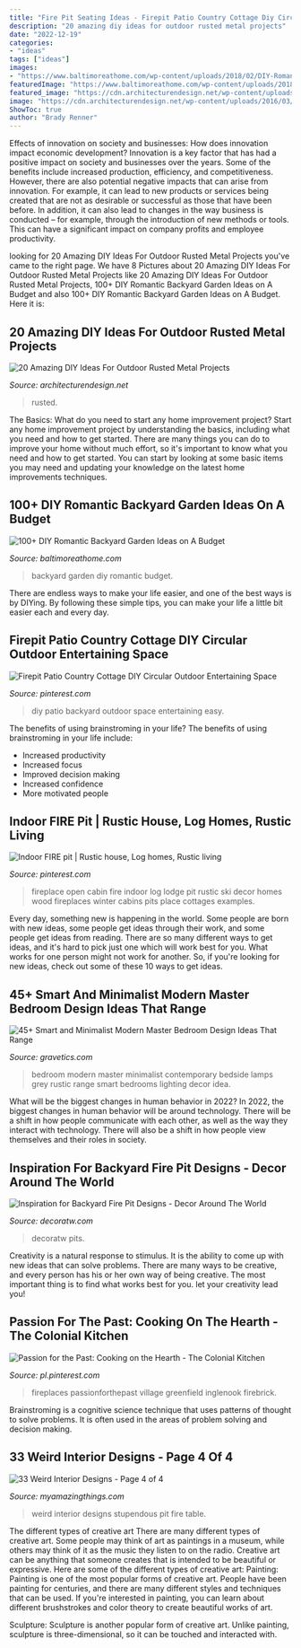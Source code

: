 ```yaml
---
title: "Fire Pit Seating Ideas - Firepit Patio Country Cottage Diy Circular Outdoor Entertaining Space"
description: "20 amazing diy ideas for outdoor rusted metal projects"
date: "2022-12-19"
categories:
- "ideas"
tags: ["ideas"]
images:
- "https://www.baltimoreathome.com/wp-content/uploads/2018/02/DIY-Romantic-Backyard-Garden-Ideas-on-A-Budget-33.jpg"
featuredImage: "https://www.baltimoreathome.com/wp-content/uploads/2018/02/DIY-Romantic-Backyard-Garden-Ideas-on-A-Budget-33.jpg"
featured_image: "https://cdn.architecturendesign.net/wp-content/uploads/2016/03/AD-Rusted-Metal-Projects-17.jpg"
image: "https://cdn.architecturendesign.net/wp-content/uploads/2016/03/AD-Rusted-Metal-Projects-17.jpg"
ShowToc: true
author: "Brady Renner"
---
```



Effects of innovation on society and businesses: How does innovation impact economic development?
Innovation is a key factor that has had a positive impact on society and businesses over the years. Some of the benefits include increased production, efficiency, and competitiveness. However, there are also potential negative impacts that can arise from innovation. For example, it can lead to new products or services being created that are not as desirable or successful as those that have been before. In addition, it can also lead to changes in the way business is conducted – for example, through the introduction of new methods or tools. This can have a significant impact on company profits and employee productivity.

	

		
looking for 20 Amazing DIY Ideas For Outdoor Rusted Metal Projects you've came to the right page. We have 8 Pictures about 20 Amazing DIY Ideas For Outdoor Rusted Metal Projects like 20 Amazing DIY Ideas For Outdoor Rusted Metal Projects, 100+ DIY Romantic Backyard Garden Ideas on A Budget and also 100+ DIY Romantic Backyard Garden Ideas on A Budget. Here it is:
		
    
## 20 Amazing DIY Ideas For Outdoor Rusted Metal Projects

<img loading=lazy src="https://cdn.architecturendesign.net/wp-content/uploads/2016/03/AD-Rusted-Metal-Projects-17.jpg" onerror="this.onerror=null;this.src='https://tse4.mm.bing.net/th?id=OIP.6gDqodSpT2nspIMk4SQTJAHaFa&amp;pid=15.1';" alt="20 Amazing DIY Ideas For Outdoor Rusted Metal Projects">

_Source: architecturendesign.net_

>rusted. 

	

The Basics: What do you need to start any home improvement project?
Start any home improvement project by understanding the basics, including what you need and how to get started. There are many things you can do to improve your home without much effort, so it's important to know what you need and how to get started. You can start by looking at some basic items you may need and updating your knowledge on the latest home improvements techniques.

    
## 100+ DIY Romantic Backyard Garden Ideas On A Budget

<img loading=lazy src="https://www.baltimoreathome.com/wp-content/uploads/2018/02/DIY-Romantic-Backyard-Garden-Ideas-on-A-Budget-33.jpg" onerror="this.onerror=null;this.src='https://tse1.mm.bing.net/th?id=OIP.oRSHg_YXHecSf4W1NhBtSAHaK_&amp;pid=15.1';" alt="100+ DIY Romantic Backyard Garden Ideas on A Budget">

_Source: baltimoreathome.com_

>backyard garden diy romantic budget. 

	

There are endless ways to make your life easier, and one of the best ways is by DIYing. By following these simple tips, you can make your life a little bit easier each and every day.

    
## Firepit Patio Country Cottage DIY Circular Outdoor Entertaining Space

<img loading=lazy src="https://i.pinimg.com/736x/23/2d/ff/232dff0606104d4bdb0f68b18bd5f179.jpg" onerror="this.onerror=null;this.src='https://tse3.mm.bing.net/th?id=OIP.IRiE8Yz1mOKtpjcaZaJXQwHaLH&amp;pid=15.1';" alt="Firepit Patio Country Cottage DIY Circular Outdoor Entertaining Space">

_Source: pinterest.com_

>diy patio backyard outdoor space entertaining easy. 

	

The benefits of using brainstroming in your life?
The benefits of using brainstroming in your life include: 
- Increased productivity 
- Increased focus 
- Improved decision making 
- Increased confidence 
- More motivated people

    
## Indoor FIRE Pit | Rustic House, Log Homes, Rustic Living

<img loading=lazy src="https://i.pinimg.com/736x/79/12/a0/7912a0f7dc87be3511aa6a8674a34359--open-fireplace-lodge-fireplace.jpg" onerror="this.onerror=null;this.src='https://tse1.mm.bing.net/th?id=OIP.XiREoVktjeupyUoTOGbjswHaLH&amp;pid=15.1';" alt="Indoor FIRE pit | Rustic house, Log homes, Rustic living">

_Source: pinterest.com_

>fireplace open cabin fire indoor log lodge pit rustic ski decor homes wood fireplaces winter cabins pits place cottages examples. 

	

Every day, something new is happening in the world. Some people are born with new ideas, some people get ideas through their work, and some people get ideas from reading. There are so many different ways to get ideas, and it's hard to pick just one which will work best for you. What works for one person might not work for another. So, if you're looking for new ideas, check out some of these 10 ways to get ideas.

    
## 45+ Smart And Minimalist Modern Master Bedroom Design Ideas That Range

<img loading=lazy src="https://www.gravetics.com/wp-content/uploads/2017/08/contemporary-grey-design-bedroom.jpg" onerror="this.onerror=null;this.src='https://tse1.mm.bing.net/th?id=OIP.oTeo5vznixpKk-ik1M6NRQHaKB&amp;pid=15.1';" alt="45+ Smart and Minimalist Modern Master Bedroom Design Ideas That Range">

_Source: gravetics.com_

>bedroom modern master minimalist contemporary bedside lamps grey rustic range smart bedrooms lighting decor idea. 

	

What will be the biggest changes in human behavior in 2022?
In 2022, the biggest changes in human behavior will be around technology. There will be a shift in how people communicate with each other, as well as the way they interact with technology. There will also be a shift in how people view themselves and their roles in society.

    
## Inspiration For Backyard Fire Pit Designs - Decor Around The World

<img loading=lazy src="https://decoratw.com/wp-content/uploads/2016/03/stunning-in-ground-fire-pit-idea-and-modern-corner-sitting-area-design-for-outdoor.jpg" onerror="this.onerror=null;this.src='https://tse4.mm.bing.net/th?id=OIP.8D34nh5Gtp-IYNCufT6wXQHaE7&amp;pid=15.1';" alt="Inspiration for Backyard Fire Pit Designs - Decor Around The World">

_Source: decoratw.com_

>decoratw pits. 

	

Creativity is a natural response to stimulus. It is the ability to come up with new ideas that can solve problems. There are many ways to be creative, and every person has his or her own way of being creative. The most important thing is to find what works best for you. let your creativity lead you!

    
## Passion For The Past: Cooking On The Hearth - The Colonial Kitchen

<img loading=lazy src="https://i.pinimg.com/736x/77/0b/88/770b8865c4c56abb9f6e8c422688a4e8.jpg" onerror="this.onerror=null;this.src='https://tse4.mm.bing.net/th?id=OIP.cDf3i6IfTS2F_JOlUGU7EAHaJ4&amp;pid=15.1';" alt="Passion for the Past: Cooking on the Hearth - The Colonial Kitchen">

_Source: pl.pinterest.com_

>fireplaces passionforthepast village greenfield inglenook firebrick. 

	

Brainstroming is a cognitive science technique that uses patterns of thought to solve problems. It is often used in the areas of problem solving and decision making.

    
## 33 Weird Interior Designs - Page 4 Of 4

<img loading=lazy src="http://myamazingthings.com/wp-content/uploads/2016/11/weird-interior-25.jpg" onerror="this.onerror=null;this.src='https://tse2.mm.bing.net/th?id=OIP.SAI8RPl1iA3TwfDzmPhZJQHaE6&amp;pid=15.1';" alt="33 Weird Interior Designs - Page 4 of 4">

_Source: myamazingthings.com_

>weird interior designs stupendous pit fire table. 

	

The different types of creative art
There are many different types of creative art. Some people may think of art as paintings in a museum, while others may think of it as the music they listen to on the radio. Creative art can be anything that someone creates that is intended to be beautiful or expressive. Here are some of the different types of creative art:
Painting: Painting is one of the most popular forms of creative art. People have been painting for centuries, and there are many different styles and techniques that can be used. If you're interested in painting, you can learn about different brushstrokes and color theory to create beautiful works of art.

Sculpture: Sculpture is another popular form of creative art. Unlike painting, sculpture is three-dimensional, so it can be touched and interacted with.

